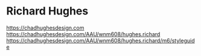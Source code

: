 # Richard Hughes

https://chadhughesdesign.com
https://chadhughesdesign.com/AAU/wnm608/hughes.richard
https://chadhughesdesign.com/AAU/wnm608/hughes.richard/m6/styleguide
